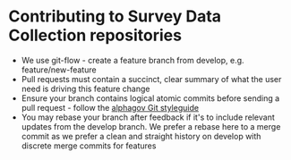 Contributing to Survey Data Collection repositories
===================================================

* We use git-flow - create a feature branch from develop, e.g. feature/new-feature
* Pull requests must contain a succinct, clear summary of what the user need is driving this feature change
* Ensure your branch contains logical atomic commits before sending a pull request - follow the [alphagov Git styleguide](https://github.com/alphagov/styleguides/blob/master/git.md)
* You may rebase your branch after feedback if it's to include relevant updates from the develop branch. We prefer a rebase here to a merge commit as we
prefer a clean and straight history on develop with discrete merge commits for features
